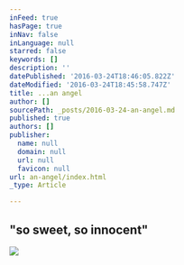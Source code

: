 ```yaml
---
inFeed: true
hasPage: true
inNav: false
inLanguage: null
starred: false
keywords: []
description: ''
datePublished: '2016-03-24T18:46:05.822Z'
dateModified: '2016-03-24T18:45:58.747Z'
title: ...an angel
author: []
sourcePath: _posts/2016-03-24-an-angel.md
published: true
authors: []
publisher:
  name: null
  domain: null
  url: null
  favicon: null
url: an-angel/index.html
_type: Article

---
```

## "so sweet, so innocent"
![](https://s3-us-west-2.amazonaws.com/the-grid-img/p/a2a444875098f8d81110a842b84a35ed2ffb5d71.jpg)